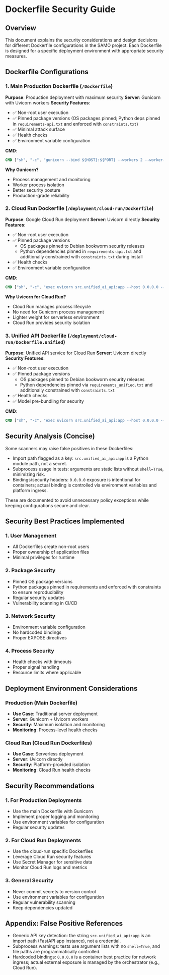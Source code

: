 # Dockerfile Security Guide

## Overview

This document explains the security considerations and design decisions for different Dockerfile configurations in the SAMO project. Each Dockerfile is designed for a specific deployment environment with appropriate security measures.

## Dockerfile Configurations

### 1. Main Production Dockerfile (`/Dockerfile`)

**Purpose**: Production deployment with maximum security
**Server**: Gunicorn with Uvicorn workers
**Security Features**:
- ✅ Non-root user execution
- ✅ Pinned package versions (OS packages pinned; Python deps pinned in `requirements-api.txt` and enforced with `constraints.txt`)
- ✅ Minimal attack surface
- ✅ Health checks
- ✅ Environment variable configuration

**CMD**: 
```dockerfile
CMD ["sh", "-c", "gunicorn --bind ${HOST}:${PORT} --workers 2 --worker-class uvicorn.workers.UvicornWorker --access-logfile - --error-logfile - src.unified_ai_api:app"]
```

**Why Gunicorn?**
- Process management and monitoring
- Worker process isolation
- Better security posture
- Production-grade reliability

### 2. Cloud Run Dockerfile (`/deployment/cloud-run/Dockerfile`)

**Purpose**: Google Cloud Run deployment
**Server**: Uvicorn directly
**Security Features**:
- ✅ Non-root user execution
- ✅ Pinned package versions
  - OS packages pinned to Debian bookworm security releases
  - Python dependencies pinned in `requirements-api.txt` and additionally constrained with `constraints.txt` during install
- ✅ Health checks
- ✅ Environment variable configuration

**CMD**:
```dockerfile
CMD ["sh", "-c", "exec uvicorn src.unified_ai_api:app --host 0.0.0.0 --port ${PORT}"]
```

**Why Uvicorn for Cloud Run?**
- Cloud Run manages process lifecycle
- No need for Gunicorn process management
- Lighter weight for serverless environment
- Cloud Run provides security isolation

### 3. Unified API Dockerfile (`/deployment/cloud-run/Dockerfile.unified`)

**Purpose**: Unified API service for Cloud Run
**Server**: Uvicorn directly
**Security Features**:
- ✅ Non-root user execution
- ✅ Pinned package versions
  - OS packages pinned to Debian bookworm security releases
  - Python dependencies pinned via `requirements_unified.txt` and additionally constrained with `constraints.txt`
- ✅ Health checks
- ✅ Model pre-bundling for security

**CMD**:
```dockerfile
CMD ["sh", "-c", "exec uvicorn src.unified_ai_api:app --host 0.0.0.0 --port ${PORT}"]
```

## Security Analysis (Concise)

Some scanners may raise false positives in these Dockerfiles:
- Import path flagged as a key: `src.unified_ai_api:app` is a Python module path, not a secret.
- Subprocess usage in tests: arguments are static lists without `shell=True`, minimizing risk.
- Bindings/security headers: `0.0.0.0` exposure is intentional for containers; actual binding is controlled via environment variables and platform ingress.

These are documented to avoid unnecessary policy exceptions while keeping configurations secure and clear.

## Security Best Practices Implemented

### 1. User Management
- All Dockerfiles create non-root users
- Proper ownership of application files
- Minimal privileges for runtime

### 2. Package Security
- Pinned OS package versions
- Python packages pinned in requirements and enforced with constraints to ensure reproducibility
- Regular security updates
- Vulnerability scanning in CI/CD

### 3. Network Security
- Environment variable configuration
- No hardcoded bindings
- Proper EXPOSE directives

### 4. Process Security
- Health checks with timeouts
- Proper signal handling
- Resource limits where applicable

## Deployment Environment Considerations

### Production (Main Dockerfile)
- **Use Case**: Traditional server deployment
- **Server**: Gunicorn + Uvicorn workers
- **Security**: Maximum isolation and monitoring
- **Monitoring**: Process-level health checks

### Cloud Run (Cloud Run Dockerfiles)
- **Use Case**: Serverless deployment
- **Server**: Uvicorn directly
- **Security**: Platform-provided isolation
- **Monitoring**: Cloud Run health checks

## Security Recommendations

### 1. For Production Deployments
- Use the main Dockerfile with Gunicorn
- Implement proper logging and monitoring
- Use environment variables for configuration
- Regular security updates

### 2. For Cloud Run Deployments
- Use the cloud-run specific Dockerfiles
- Leverage Cloud Run security features
- Use Secret Manager for sensitive data
- Monitor Cloud Run logs and metrics

### 3. General Security
- Never commit secrets to version control
- Use environment variables for configuration
- Regular vulnerability scanning
- Keep dependencies updated

## Appendix: False Positive References

- Generic API key detection: the string `src.unified_ai_api:app` is an import path (FastAPI app instance), not a credential.
- Subprocess warnings: tests use argument lists with no `shell=True`, and file paths are programmatically controlled.
- Hardcoded bindings: `0.0.0.0` is a container best practice for network ingress; actual external exposure is managed by the orchestrator (e.g., Cloud Run).
